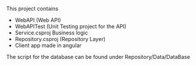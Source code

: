 


This project contains 


* WebAPI	(Web API)
* WebAPITest	(Unit Testing project for the API)
* Service.csproj	Business logic
* Repository.csproj	(Repository Layer)
* Client app made in angular 


The script for the database can be found under Repository/Data/DataBase

